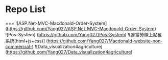  # Repo List
 ===
![ASP.Net-MVC-Macdonald-Order-System]
(https://github.com/Yang027/ASP.Net-MVC-Macdonald-Order-System)  
![Pos-System]
(https://github.com/Yang027/Pos-System) 
![麥當勞線上點餐系統(html+js+css)]
(https://github.com/Yang027/Macdonald-website-non-commercial-) 
![Data_visualization4agriculture]
(https://github.com/Yang027/Data_visualization4agriculture) 
